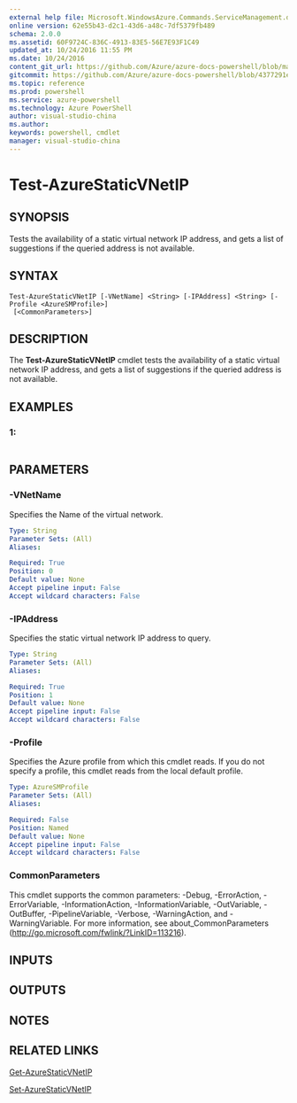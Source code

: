 ```yaml
---
external help file: Microsoft.WindowsAzure.Commands.ServiceManagement.dll-Help.xml
online version: 62e55b43-d2c1-43d6-a48c-7df5379fb489
schema: 2.0.0
ms.assetid: 60F9724C-836C-4913-83E5-56E7E93F1C49
updated_at: 10/24/2016 11:55 PM
ms.date: 10/24/2016
content_git_url: https://github.com/Azure/azure-docs-powershell/blob/master/azureps-cmdlets-docs/ServiceManagement/Azure.Service/v3.0.0/Test-AzureStaticVNetIP.md
gitcommit: https://github.com/Azure/azure-docs-powershell/blob/4377291ee360e58e2c1c5d644155daf6a0279055/azureps-cmdlets-docs/ServiceManagement/Azure.Service/v3.0.0/Test-AzureStaticVNetIP.md
ms.topic: reference
ms.prod: powershell
ms.service: azure-powershell
ms.technology: Azure PowerShell
author: visual-studio-china
ms.author: 
keywords: powershell, cmdlet
manager: visual-studio-china
---
```


# Test-AzureStaticVNetIP

## SYNOPSIS
Tests the availability of a static virtual network IP address, and gets a list of suggestions if the queried address is not available.

## SYNTAX

```
Test-AzureStaticVNetIP [-VNetName] <String> [-IPAddress] <String> [-Profile <AzureSMProfile>]
 [<CommonParameters>]
```

## DESCRIPTION
The **Test-AzureStaticVNetIP** cmdlet tests the availability of a static virtual network IP address, and gets a list of suggestions if the queried address is not available.

## EXAMPLES

### 1:
```

```

## PARAMETERS

### -VNetName
Specifies the Name of the virtual network.

```yaml
Type: String
Parameter Sets: (All)
Aliases: 

Required: True
Position: 0
Default value: None
Accept pipeline input: False
Accept wildcard characters: False
```

### -IPAddress
Specifies the static virtual network IP address to query.

```yaml
Type: String
Parameter Sets: (All)
Aliases: 

Required: True
Position: 1
Default value: None
Accept pipeline input: False
Accept wildcard characters: False
```

### -Profile
Specifies the Azure profile from which this cmdlet reads.
If you do not specify a profile, this cmdlet reads from the local default profile.

```yaml
Type: AzureSMProfile
Parameter Sets: (All)
Aliases: 

Required: False
Position: Named
Default value: None
Accept pipeline input: False
Accept wildcard characters: False
```

### CommonParameters
This cmdlet supports the common parameters: -Debug, -ErrorAction, -ErrorVariable, -InformationAction, -InformationVariable, -OutVariable, -OutBuffer, -PipelineVariable, -Verbose, -WarningAction, and -WarningVariable. For more information, see about_CommonParameters (http://go.microsoft.com/fwlink/?LinkID=113216).

## INPUTS

## OUTPUTS

## NOTES

## RELATED LINKS

[Get-AzureStaticVNetIP](./Get-AzureStaticVNetIP.md)

[Set-AzureStaticVNetIP](./Set-AzureStaticVNetIP.md)


